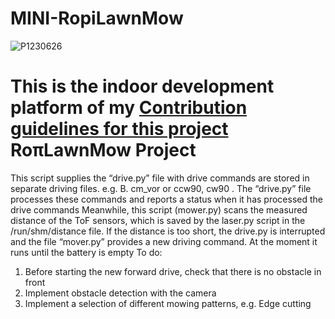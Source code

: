 # MINI-RopiLawnMow

![P1230626](https://github.com/ullisun/MINI-RopiLawnMow/assets/86979044/c1fe0fa5-532a-42ac-b058-2ecc7cfcc6ca)

# This is the indoor development platform of my [Contribution guidelines for this project](docs/CONTRIBUTING.md) RoπLawnMow Project

This script supplies the “drive.py” file with drive commands
are stored in separate driving files. e.g. B. cm_vor or ccw90, cw90 .
The “drive.py” file processes these commands and reports a status when it has processed the drive commands
Meanwhile, this script (mower.py) scans the measured distance of the ToF sensors, which is saved by the laser.py script in the /run/shm/distance file. If the distance is too short, the drive.py is interrupted and the file “mover.py” provides a new driving command. At the moment it runs until the battery is empty
  To do:
  1. Before starting the new forward drive, check that there is no obstacle in front
  2. Implement obstacle detection with the camera
  3. Implement a selection of different mowing patterns, e.g. Edge cutting
